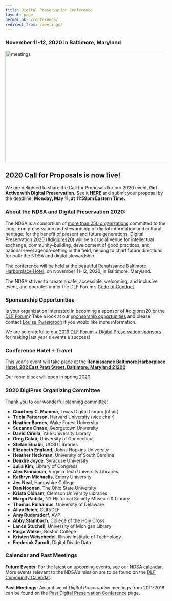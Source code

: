 ```yaml
---
title: Digital Preservation Conference
layout: page
permalink: /conference/
redirect_from: /meetings/
---
```


### **November 11-12, 2020 in Baltimore, Maryland**

<img alt="meetings" width="710" height="347" src='{{ "/images/FINAL DLF-Forum-2020_Baltimore v2-01.png" | prepend: site.baseurl }}'>

## **2020 Call for Proposals is now live!**
We are delighted to share the Call for Proposals for our 2020 event, **Get Active with Digital Preservation**. See it **[HERE](https://ndsa.org/digital-preservation-2020-cfp/)** and submit your proposal by the deadline, **Monday, May 11, at 11:59pm Eastern Time.**


### **About the NDSA and Digital Preservation 2020:**

The NDSA is a consortium of [more than 250 organizations](https://ndsa.org/members-list/) committed to the long-term preservation and stewardship of digital information and cultural heritage, for the benefit of present and future generations. Digital Preservation 2020 ([#digipres20](https://twitter.com/hashtag/digipres20)) will be a crucial venue for intellectual exchange, community-building, development of good practices, and national-level agenda-setting in the field, helping to chart future directions for both the NDSA and digital stewardship.

The conference will be held at the beautiful [Renaissance Baltimore Harborplace Hotel](https://www.marriott.com/hotels/travel/bwish-renaissance-baltimore-harborplace-hotel/), on November 11-12, 2020, in Baltimore, Maryland.

The NDSA strives to create a safe, accessible, welcoming, and inclusive event, and operates under the DLF Forum’s [Code of Conduct](https://www.diglib.org/code).


### **Sponsorship Opportunities**

Is your organization interested in becoming a sponsor of #digipres20 or the [DLF Forum](https://forum2020.diglib.org)? Take a look at our [sponsorship opportunities](https://forum2020.diglib.org/sponsorship-opportunities/) and please contact [Louisa Kwasigroch](mailto:lkwasigroch@clir.org) if you would like more information.

We are so grateful to our [2019 DLF Forum + Digital Preservation sponsors](https://ndsa.org/digital-preservation-2019-sponsors/) for making last year's events a success!

### **Conference Hotel + Travel**

This year's event will take place at the **[Renaissance Baltimore Harborplace Hotel, 202 East Pratt Street, Baltimore, Maryland 21202](https://www.marriott.com/hotels/travel/bwish-renaissance-baltimore-harborplace-hotel/)**

Our room block will open in spring 2020.


### **2020 DigiPres Organizing Committee**

Thank you to our wonderful planning committee!

-   **Courtney C. Mumma**, Texas Digital Library (chair)
-   **Tricia Patterson**, Harvard University (vice chair)
-   **Heather Barnes**, Wake Forest University  
-   **Suzanne Chase**, Georgetown University
-   **David Cirella**, Yale University Library
-   **Greg Colati**, University of Connecticut
-   **Stefan Elnabli**, UCSD Libraries
-   **Elizabeth England**, Johns Hopkins University
-   **Heather Heckman**, University of South Carolina
-   **Deirdre Joyce**, Syracuse University
-   **Julia Kim**, Library of Congress
-   **Alex Kinnaman**, Virginia Tech University Libraries
-   **Kathryn Michaelis**, Emory University
-   **Jes Neal**, Hampshire College
-   **Dan Noonan**, The Ohio State University
-   **Krista Oldham**, Clemson University Libraries
-   **Margo Padilla**, NY Historical Society Museum & Library
-   **Thomas Pulhamus**, University of Delaware
-   **Aliya Reich**, CLIR/DLF
-   **Amy Rudersdorf**, AVP
-   **Abby Stambach**, College of the Holy Cross
-   **Lance Stuchell**, University of Michigan Library
-   **Paige Walker**, Boston College
-   **Kristen Weischedel**, Illinois Institute of Technology
-   **Frederick Zarndt**, Digital Divide Data


### **Calendar and Past Meetings**

**Future Events:** For the latest on upcoming events, see our [NDSA calendar](/calendar). More events relevant to the NDSA's mission are to be found on the [DLF Community Calendar](https://www.diglib.org/opportunities/calendar/).

**Past Meetings:** An archive of _Digital Preservation_ meetings from 2011-2019 can be found on the [Past Digital Preservation Conference](/conference/digital-preservation/past/) page.  
